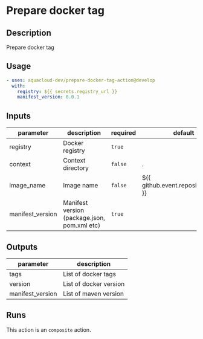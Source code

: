 # Prepare docker tag

<!-- action-docs-description -->

## Description

Prepare docker tag

## Usage

```yml
- uses: aquacloud-dev/prepare-docker-tag-action@develop
  with:
    registry: ${{ secrets.registry_url }}
    manifest_version: 0.0.1
```

<!-- action-docs-description -->

<!-- action-docs-inputs -->

## Inputs

| parameter        | description                                  | required | default                             |
| ---------------- | -------------------------------------------- | -------- | ----------------------------------- |
| registry         | Docker registry                              | `true`   |                                     |
| context          | Context directory                            | `false`  | .                                   |
| image_name       | Image name                                   | `false`  | ${{ github.event.repository.name }} |
| manifest_version | Manifest version (package.json, pom.xml etc) | `true`   |                                     |

<!-- action-docs-inputs -->

<!-- action-docs-outputs -->

## Outputs

| parameter        | description            |
| ---------------- | ---------------------- |
| tags             | List of docker tags    |
| version          | List of docker version |
| manifest_version | List of maven version  |

<!-- action-docs-outputs -->

<!-- action-docs-runs -->

## Runs

This action is an `composite` action.

<!-- action-docs-runs -->

